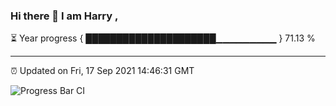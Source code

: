 ### Hi there 👋 I am Harry , 

⏳ Year progress { █████████████████████▁▁▁▁▁▁▁▁▁ } 71.13 %

---

⏰ Updated on Fri, 17 Sep 2021 14:46:31 GMT

![Progress Bar CI](https://github.com/duykhang68/duykhang68/workflows/Progress%20Bar%20CI/badge.svg)
